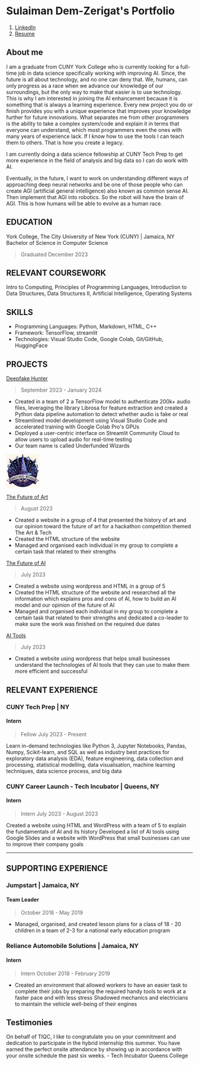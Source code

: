 # Sulaiman Dem-Zerigat's Portfolio

1. [LinkedIn](http://www.linkedin.com/in/sulaiman-dem-zerigat-43379a169)
2. <a href="images/Sulaiman_Dem-Zerigat_Resume.pdf" title="Download" download>Resume</a>

## About me

I am a graduate from CUNY York College who is currently looking for a full-time job in data science specifically working with improving AI. Since, the future is all about technology, and no one can deny that. We, humans, can only progress as a race when we advance our knowledge of our surroundings, but the only way to make that easier is to use technology. This is why I am interested in joining the AI enhancement because it is something that is always a learning experience. Every new project you do or finish provides you with a unique experience that improves your knowledge further for future innovations. What separates me from other programmers is the ability to take a complex system/code and explain it in terms that everyone can understand, which most programmers even the ones with many years of experience lack. If I know how to use the tools I can teach them to others. That is how you create a legacy.

I am currently doing a data science fellowship at CUNY Tech Prep to get more experience in the field of analysis and big data so I can do work with AI.

Eventually, in the future, I want to work on understanding different ways of approaching deep neural networks and be one of those people who can create AGI (artificial general intelligence) also known as common sense AI. Then implement that AGI into robotics. So the robot will have the brain of AGI. This is how humans will be able to evolve as a human race.

## EDUCATION

York College, The City University of New York (CUNY) | Jamaica, NY
Bachelor of Science in Computer Science

> Graduated December 2023

## RELEVANT COURSEWORK

Intro to Computing, Principles of Programming Languages, Introduction to Data Structures, Data Structures II, Artificial Intelligence, Operating Systems

## SKILLS

- Programming Languages: Python, Markdown, HTML, C++
- Framework: TensorFlow, streamlit
- Technologies: Visual Studio Code, Google Colab, Git/GitHub, HuggingFace

## PROJECTS

[Deepfake Hunter](https://github.com/Sulaiman-Dem/DeepFake-Hunter)

> September 2023 - January 2024

- Created in a team of 2 a TensorFlow model to authenticate 200k+ audio files, leveraging the library Librosa for feature extraction and created a Python data pipeline automation to detect whether audio is fake or real
- Streamlined model development using Visual Studio Code and accelerated training with Google Colab Pro's GPUs
- Deployed a user-centric interface on Streamlit Community Cloud to allow users to upload audio for real-time testing
- Our team name is called Underfunded Wizards
<div>
<img src="images\Underfunded_Wizards.png" width="90">
</div>

[The Future of Art](https://devpost.com/software/the-future-of-art?ref_content=my-projects-tab&ref_feature=my_projects)

> August 2023

- Created a website in a group of 4 that presented the history of art and our opinion toward the future of art for a hackathon competition themed The Art & Tech
- Created the HTML structure of the website
- Managed and organised each individual in my group to complete a certain task that related to their strengths

[The Future of AI](https://group9-wp-su23.tiqc01.com)

> July 2023

- Created a website using wordpress and HTML in a group of 5
- Created the HTML structure of the website and researched all the information which explains pros and cons of AI, how to build an AI model and our opinion of the future of AI
- Managed and organised each individual in my group to complete a certain task that related to their strengths and dedicated a co-leader to make sure the work was finished on the required due dates

[AI Tools](https://sulaiman-wp-su23.tiqc01.com/)

> July 2023

- Created a website using wordpress that helps small businesses understand the technologies of AI tools that they can use to make them more efficient and successful

## RELEVANT EXPERIENCE

### CUNY Tech Prep | NY

#### Intern

> Fellow July 2023 - Present

Learn in-demand technologies like Python 3, Jupyter Notebooks, Pandas, Numpy, Scikit-learn, and SQL as well as industry best practices for exploratory data analysis (EDA), feature engineering, data collection and processing, statistical modelling, data visualisation, machine learning techniques, data science process, and big data

### CUNY Career Launch - Tech Incubator | Queens, NY

#### Intern

> Intern July 2023 - August 2023

Created a website using HTML and WordPress with a team of 5 to explain the fundamentals of AI and its history
Developed a list of AI tools using Google Slides and a website with WordPress that small businesses can use to improve their company goals

---

## SUPPORTING EXPERIENCE

### Jumpstart | Jamaica, NY

#### Team Leader

> October 2018 - May 2019

- Managed, organised, and created lesson plans for a class of 18 - 20 children in a team of 2-3 for a national early education program

### Reliance Automobile Solutions | Jamaica, NY

#### Intern

> Intern October 2018 - February 2019

- Created an environment that allowed workers to have an easier task to complete their jobs by preparing the required handy tools to work at a faster pace and with less stress
  Shadowed mechanics and electricians to maintain the vehicle well-being of their engines

## Testimonies

On behalf of TIQC, I like to congratulate you on your commitment and dedication to participate in the hybrid internship this summer. You have earned the perfect onsite attendance by showing up in accordance with your onsite schedule the past six weeks. - Tech Incubator Queens College
